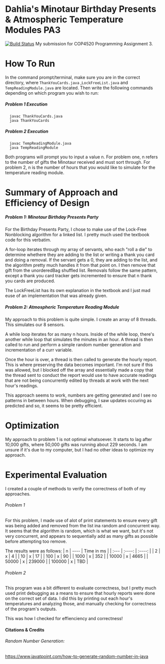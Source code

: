 # Dahlia's Minotaur Birthday Presents & Atmospheric Temperature Modules PA3

[![Build Status](https://travis-ci.org/joemccann/dillinger.svg?branch=master)](https://travis-ci.org/joemccann/dillinger)
My submission for COP4520 Programming Assignment 3. 

# How To Run
In the command prompt/terminal, make sure you are in the correct directory, where ```ThankYouCards.java``` ,```LockFreeList.java``` and ```TempReadingModule.java``` are located. Then write the following commands depending on which program you wish to run:
##### Problem 1 Execution
```
  javac ThankYouCards.java
  java ThankYouCards
```
##### Problem 2 Execution
```
  javac TempReadingModule.java
  java TempReadingModule
```
Both programs will prompt you to input a value n. For problem one, n refers to the number of gifts the Minotaur received and must sort through. For problem 2, n is the number of hours that you would like to simulate for the temperature reading module. 

# Summary of Approach and Efficiency of Design 
##### Problem 1: Minotaur Birthday Presents Party
For the Birthday Presents Party, I chose to make use of the Lock-Free Nonblocking algorithm for a linked list. I pretty much used the textbook code for this verbatim.  

A for-loop iterates through my array of servants, who each "roll a die" to determine whethere they are adding to the list or writing a thank you card and doing a removal. If the servant gets a 0, they are adding to the list, and the algorithm pretty much handles it from that point on. I then remove that gift from the unorderedBag shuffled list. Removals follow the same pattern, except a thank you card tracker gets incremented to ensure that n thank you cards are produced.

The LockFreeList has its own explanation in the textbook and I just mad euse of an implementation that was already given. 

##### Problem 2: Atmospheric Temperature Reading Module
My approach to this problem is quite simple. I create an array of 8 threads. This simulates our 8 sensors. 

A while loop iterates for as many n hours. Inside of the while loop, there's another while loop that simulates the minutes in an hour. A thread is then called to run and perform a simple random number generation and incrementation of a curr variable.

Once the hour is over, a thread is then called to generate the hourly report. This is where preserving the data becomes important. I'm not sure if this was allowed, but I blocked off the array and essentially made a copy that the thread sent to conduct the report would use to have accurate readings that are not being concurrently edited by threads at work with the next hour's readings. 

This approach seems to work, numbers are getting generated and I see no patterns in between hours. When debugging, I saw updates occuring as predicted and so, it seems to be pretty efficient. 

# Optimization
My approach to problem 1 is not optimal whatsoever. It starts to lag after 10,000 gifts, where 50,000 gifts was running about 229 seconds. I am unsure if it's due to my computer, but I had no other ideas to optimize my approach.


# Experimental Evaluation
I created a couple of methods to verify the correctness of both of my approaches.
###### Problem 1
For this problem, I made use of alot of print statements to ensure every gift was being added and removed from the list ina random and concurrent way. It seems that the algorithm is random, which is what we want, but it's not very concurrent, and appears to sequentially add as many gifts as possible before attempting too remove. 

The results were as follows:
| n     | ---- | Time in ms      |
| :---        |    :----:   |         :----: |
| 2      | x       |  4  |
| 10  | x        | 17      |
| 100     | x       | 90   |
| 1000      | x       | 352   |
| 10000     | x       | 4665   |
| 50000     | x       | 239000   |
| 100000     | x       | TBD   |


###### Problem 2
This program was a bit different to evaluate correctness, but I pretty much used print debugging as a means to ensure that hourly reports were done on the correct set of data. I did this by printing out each hour's temperatures and analyzing those, and manually checking for correctness of the program's outputs.

This was how I checked for effienciency and correctness!

#### Citations & Credits
###### Random Number Generation: 
https://www.javatpoint.com/how-to-generate-random-number-in-java

